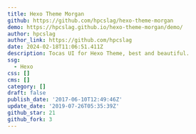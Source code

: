 ```yaml
---
title: Hexo Theme Morgan
github: https://github.com/hpcslag/hexo-theme-morgan
demo: https://hpcslag.github.io/hexo-theme-morgan/demo/
author: hpcslag
author_link: https://github.com/hpcslag
date: 2024-02-18T11:06:51.411Z
description: Tocas UI for Hexo Theme, best and beautiful.
ssg:
  - Hexo
css: []
cms: []
category: []
draft: false
publish_date: '2017-06-10T12:49:46Z'
update_date: '2019-07-26T05:35:39Z'
github_star: 21
github_fork: 3
---
```

